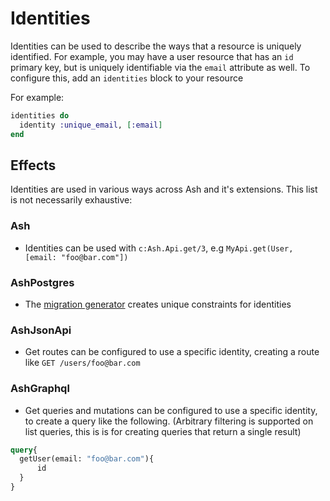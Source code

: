 # Identities

Identities can be used to describe the ways that a resource is uniquely identified. For example, you may have a user resource that has an `id` primary key, but is uniquely identifiable via the `email` attribute as well.
To configure this, add an `identities` block to your resource

For example:

```elixir
identities do
  identity :unique_email, [:email]
end
```

## Effects

Identities are used in various ways across Ash and it's extensions. This list is not necessarily exhaustive:

### Ash

* Identities can be used with `c:Ash.Api.get/3`, e.g `MyApi.get(User, [email: "foo@bar.com"])`

### AshPostgres

* The [migration generator](https://hexdocs.pm/ash_postgres/Mix.Tasks.AshPostgres.GenerateMigrations.html) creates unique constraints for identities

### AshJsonApi

* Get routes can be configured to use a specific identity, creating a route like `GET /users/foo@bar.com`

### AshGraphql

* Get queries and mutations can be configured to use a specific identity, to create a query like the following. (Arbitrary filtering is supported on list queries, this is is for creating queries that return a single result)

```graphql
query{
  getUser(email: "foo@bar.com"){
      id
  }
}
```
